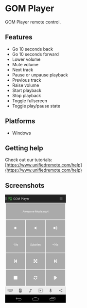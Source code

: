 # GOM Player
GOM Player remote control.

## Features
*  Go 10 seconds back
*  Go 10 seconds forward
*  Lower volume
*  Mute volume
*  Next track
*  Pause or unpause playback
*  Previous track
*  Raise volume
*  Start playback
*  Stop playback
*  Toggle fullscreen
*  Toggle play/pause state

## Platforms
* Windows

## Getting help
Check out our tutorials: <br>
[https://www.unifiedremote.com/help](https://www.unifiedremote.com/help)

## Screenshots
<img src="screen.png" width="200" />

